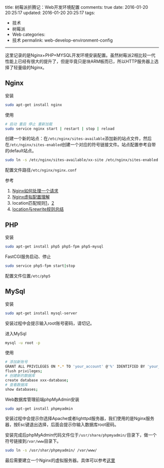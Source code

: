 title: 树莓派折腾记：Web开发环境配置
comments: true
date: 2016-01-20 20:25:17
updated: 2016-01-20 20:25:17
tags:
  - 技术
  - 树莓派
  - Web
categories:
  - 技术
permalink: web-develop-environment-config
---

这里记录的是Nginx+PHP+MYSQL开发环境安装配置。虽然树莓派2相比较一代性能上已经有很大的提升了，但是毕竟只是块ARM板而已，所以HTTP服务器上选择了轻量级的Nginx。

## Nginx

安装
``` bash
sudo apt-get install nginx
```

<!-- more -->

使用
``` bash
# 启动 重启 停止 重新加载
sudo service nginx start | restart | stop | reload
```
创建一个新的站点：在`/etc/nginx/sites-available`添加新的站点文件，然后在`/etc/nginx/sites-enabled`创建一个对应的符号链接文件。站点配置参考自带的default站点。
``` bash
sudo ln -s /etc/nginx/sites-available/xx-site /etc/nginx/sites-enabled
```

配置文件路径`/etc/nginx/nginx.conf`

参考
1. [Nginx如何处理一个请求](http://tengine.taobao.org/nginx_docs/cn/docs/http/request_processing.html)
2. [Nginx虚拟配置理解](https://www.digitalocean.com/community/tutorials/understanding-nginx-server-and-location-block-selection-algorithms)
3. location匹配规则[1](https://gist.github.com/luxixing/7262911)，[2](https://www.nginx.com/blog/creating-nginx-rewrite-rules/)
4. [location与rewrite规则总结](http://seanlook.com/2015/05/17/nginx-location-rewrite/)

## PHP
安装
``` bash
sudo apt-get install php5 php5-fpm php5-mysql
```
FastCGI服务启动、停止
``` bash
sudo service php5-fpm start|stop
```
配置文件位置`/etc/php5`

## MySql
安装
``` bash
sudo apt-get install mysql-server
```
安装过程中会提示输入root账号密码，请切记。

进入MySql
``` bash
mysql -u root -p
```

使用
``` bash
# 添加新账号
GRANT ALL PRIVILEGES ON *.* TO 'your_account' @'%' IDENTIFIED BY 'your_passwd' WITH GRANT OPTION;
flush privileges;
# 创建新的数据库
create database xxx-database;
# 查看数据库
show databases;
```

Web数据库管理前端phpMyAdmin安装
``` bash
sudo apt-get install phpmyadmin
```
安装过程中会提示你选择Apache或者lighttpd服务器，我们使用的是Nginx服务器，按Esc键退出选择，后面会提示你输入数据库root密码。

安装完成后phpMyAdmin代码文件位于`/usr/share/phpmyadmin/`目录下，做一个符号链接到`/var/www`目录下。
``` bash
sudo ln -s /usr/shar/phpmyadmin/ /var/www/
```
最后需要建立一个Nginx的虚拟服务器。具体可以参考[这里](http://wangye.org/blog/archives/574/)
